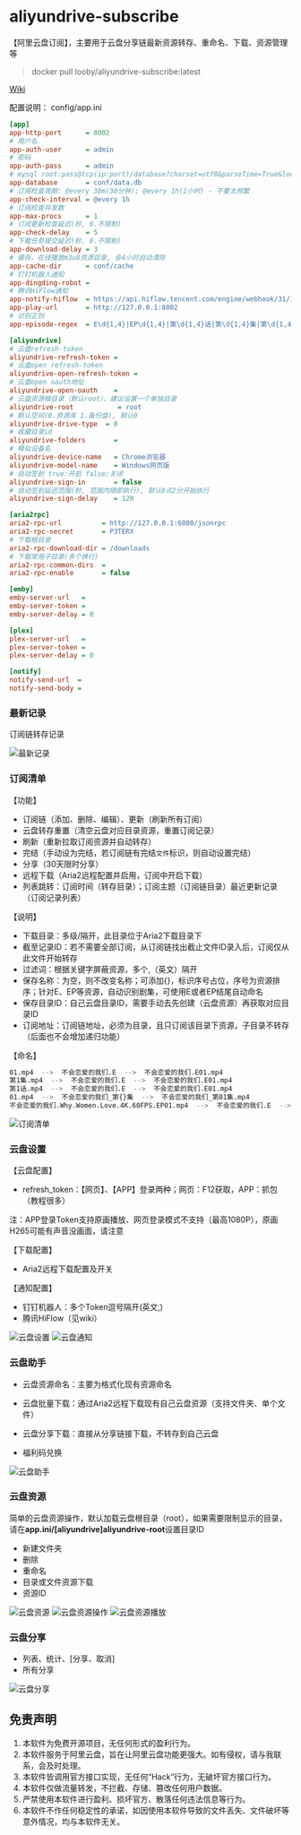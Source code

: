 # aliyundrive-subscribe

【阿里云盘订阅】，主要用于云盘分享链最新资源转存、重命名、下载、资源管理等

> docker pull looby/aliyundrive-subscribe:latest

[Wiki](https://github.com/adminpass/aliyundrive-subscribe/wiki)

配置说明：
config/app.ini
```ini
[app]
app-http-port      = 8002
# 用户名
app-auth-user      = admin
# 密码
app-auth-pass      = admin
# mysql root:pass@tcp(ip:port)/database?charset=utf8&parseTime=True&loc=Local
app-database       = conf/data.db
# 订阅检查周期: @every 30m(30分钟); @every 1h(1小时) - 不要太频繁
app-check-interval = @every 1h
# 订阅检查并发数
app-max-procs      = 1
# 订阅更新检查延迟(秒, 0.不限制)
app-check-delay    = 5
# 下载任务提交延迟(秒, 0.不限制)
app-download-delay = 3
# 缓存，在线播放m3u8资源目录, 会4小时自动清除
app-cache-dir      = conf/cache
# 钉钉机器人通知
app-dingding-robot = 
# 腾讯HiFlow通知
app-notify-hiflow  = https://api.hiflow.tencent.com/engine/webhook/31/1597044003551531111
app-play-url       = http://127.0.0.1:8002
# 识别正则
app-episode-regex  = E\d{1,4}|EP\d{1,4}|第\d{1,4}话|第\d{1,4}集|第\d{1,4}期|_\d{1,4}_|\d{1,4}\s|\[\d{1,4}\]|\d{1,4}-4K|【\d{1,4}】

[aliyundrive]
# 云盘refresh-token
aliyundrive-refresh-token =
# 云盘open refresh-token
aliyundrive-open-refresh-token =
# 云盘open oauth地址
aliyundrive-open-oauth    =
# 云盘资源根目录（默认root），建议设置一个单独目录
aliyundrive-root           = root
# 默认空间(0.资源库 1.备份盘), 默认0
aliyundrive-drive-type  = 0
# 收藏目录id
aliyundrive-folders       =
# 模拟设备名
aliyundrive-device-name   = Chrome浏览器
aliyundrive-model-name    = Windows网页版
# 自动签到 true:开启 false:关闭
aliyundrive-sign-in       = false
# 自动签到延迟范围(秒, 范围内随即执行), 默认0点2分开始执行
aliyundrive-sign-delay    = 120

[aria2rpc]
aria2-rpc-url          = http://127.0.0.1:6800/jsonrpc
aria2-rpc-secret       = P3TERX
# 下载根目录
aria2-rpc-download-dir = /downloads
# 下载常用子目录(多个换行)
aria2-rpc-common-dirs  =
aria2-rpc-enable       = false

[emby]
emby-server-url   =
emby-server-token =
emby-server-delay = 0

[plex]
plex-server-url   =
plex-server-token =
plex-server-delay = 0

[notify]
notify-send-url  =
notify-send-body =
```

### 最新记录

订阅链转存记录

![最新记录](./screenshots/jilu.jpg)

### 订阅清单
【功能】
- 订阅链（添加、删除、编辑）、更新（刷新所有订阅）
- 云盘转存重置（清空云盘对应目录资源，重置订阅记录）
- 刷新（重新拉取订阅资源并自动转存）
- 完结（手动设为完结，若订阅链有完结`文件`标识，则自动设置完结）
- 分享（30天限时分享）
- 远程下载（Aria2远程配置并启用，订阅中开启下载）
- 列表跳转：订阅时间（转存目录）；订阅主题（订阅链目录）最近更新记录（订阅记录列表）

【说明】
- 下载目录：多级/隔开，此目录位于Aria2下载目录下
- 截至记录ID：若不需要全部订阅，从订阅链找出截止文件ID录入后，订阅仅从此文件开始转存
- 过滤词：根据关键字屏蔽资源，多个,（英文）隔开
- 保存名称：为空，则不改变名称；可添加{}，标识序号占位，序号为资源排序；针对E、EP等资源，自动识别剧集，可使用E或者EP结尾自动命名
- 保存目录ID：自己云盘目录ID，需要手动去先创建（云盘资源）再获取对应目录ID
- 订阅地址：订阅链地址，必须为目录，且只订阅该目录下资源，子目录不转存（后面也不会增加递归功能）

【命名】
```bash
01.mp4  -->  不会恋爱的我们.E  -->  不会恋爱的我们.E01.mp4
第1集.mp4  -->  不会恋爱的我们.E  -->  不会恋爱的我们.E01.mp4
第1话.mp4  -->  不会恋爱的我们.E  -->  不会恋爱的我们.E01.mp4
01.mp4  -->  不会恋爱的我们_第{}集  -->  不会恋爱的我们_第01集.mp4
不会恋爱的我们.Why.Women.Love.4K.60FPS.EP01.mp4  -->  不会恋爱的我们.E  -->  不会恋爱的我们.E01.mp4
```

![订阅清单](./screenshots/dingyue.jpg)

### 云盘设置
【云盘配置】
- refresh_token：【网页】、【APP】登录两种；网页：F12获取，APP：抓包（教程很多）

注：APP登录Token支持原画播放、网页登录模式不支持（最高1080P），原画H265可能有声音没画面，请注意

【下载配置】
- Aria2远程下载配置及开关

【通知配置】
- 钉钉机器人：多个Token逗号隔开(英文,)
- 腾讯HiFlow（见wiki）

![云盘设置](./screenshots/shezhi.jpg)
![云盘通知](./screenshots/tongzhi.jpg)

### 云盘助手
- 云盘资源命名：主要为格式化现有资源命名

- 云盘批量下载：通过Aria2远程下载现有自己云盘资源（支持文件夹、单个文件）

- 云盘分享下载：直接从分享链接下载，不转存到自己云盘

- 福利码兑换

![云盘助手](./screenshots/zhushou.jpg)

### 云盘资源

简单的云盘资源操作，默认加载云盘根目录（root），如果需要限制显示的目录，请在**app.ini/[aliyundrive]aliyundrive-root**设置目录ID

- 新建文件夹
- 删除
- 重命名
- 目录或文件资源下载
- 资源ID

![云盘资源](./screenshots/ziyuan.jpg)
![云盘资源操作](./screenshots/ziyuan_caozuo.jpg)
![云盘资源播放](./screenshots/bofang.jpg)

### 云盘分享

- 列表、统计、[分享、取消]
- 所有分享

![云盘分享](./screenshots/fenxiang.jpg)

## 免责声明
1. 本软件为免费开源项目，无任何形式的盈利行为。
2. 本软件服务于阿里云盘，旨在让阿里云盘功能更强大。如有侵权，请与我联系，会及时处理。
3. 本软件皆调用官方接口实现，无任何“Hack”行为，无破坏官方接口行为。
5. 本软件仅做流量转发，不拦截、存储、篡改任何用户数据。
6. 严禁使用本软件进行盈利、损坏官方、散落任何违法信息等行为。
7. 本软件不作任何稳定性的承诺，如因使用本软件导致的文件丢失、文件破坏等意外情况，均与本软件无关。
